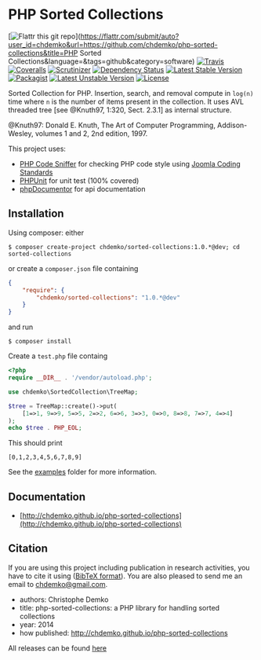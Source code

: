 PHP Sorted Collections
======================
[![Flattr this git repo](http://api.flattr.com/button/flattr-badge-large.png)](https://flattr.com/submit/auto?user_id=chdemko&url=https://github.com/chdemko/php-sorted-collections&title=PHP Sorted Collections&language=&tags=github&category=software)
[![Travis](https://img.shields.io/travis/chdemko/php-sorted-collections.svg)](http://travis-ci.org/chdemko/php-sorted-collections)
[![Coveralls](https://img.shields.io/coveralls/chdemko/php-sorted-collections.svg)](https://coveralls.io/r/chdemko/php-sorted-collections?branch=master)
[![Scrutinizer](https://img.shields.io/scrutinizer/g/chdemko/php-sorted-collections.svg)](https://scrutinizer-ci.com/g/chdemko/php-sorted-collections/?branch=master)
[![Dependency Status](https://www.versioneye.com/package/php--chdemko--sorted-collections/badge.svg)](https://www.versioneye.com/package/php--chdemko--sorted-collections)
[![Latest Stable Version](https://img.shields.io/packagist/v/chdemko/sorted-collections.svg)](https://packagist.org/packages/chdemko/sorted-collections)
[![Packagist](https://img.shields.io/packagist/dt/chdemko/sorted-collections.svg)](https://packagist.org/packages/chdemko/sorted-collections)
[![Latest Unstable Version](https://poser.pugx.org/chdemko/sorted-collections/v/unstable.svg)](https://packagist.org/packages/chdemko/sorted-collections)
[![License](https://poser.pugx.org/chdemko/sorted-collections/license.svg)](https://packagist.org/packages/chdemko/sorted-collections)

Sorted Collection for PHP. Insertion, search, and removal compute in `log(n)` time where `n` is the number of items present in the collection. It uses AVL threaded tree [see @Knuth97, 1:320, Sect. 2.3.1] as internal structure.

@Knuth97: Donald E. Knuth, The Art of Computer Programming, Addison-Wesley, volumes 1 and 2, 2nd edition, 1997.

This project uses:

* [PHP Code Sniffer](http://pear.php.net/package/PHP_CodeSniffer) for checking PHP code style using [Joomla Coding Standards](https://github.com/joomla/coding-standards)
* [PHPUnit](http://phpunit.de/) for unit test (100% covered)
* [phpDocumentor](http://http://www.phpdoc.org/) for api documentation

Installation
------------

Using composer: either

~~~
$ composer create-project chdemko/sorted-collections:1.0.*@dev; cd sorted-collections
~~~

or create a `composer.json` file containing

~~~json
{
    "require": {
        "chdemko/sorted-collections": "1.0.*@dev"
    }
}
~~~
and run
~~~
$ composer install
~~~

Create a `test.php` file containg
~~~php
<?php
require __DIR__ . '/vendor/autoload.php';

use chdemko\SortedCollection\TreeMap;

$tree = TreeMap::create()->put(
    [1=>1, 9=>9, 5=>5, 2=>2, 6=>6, 3=>3, 0=>0, 8=>8, 7=>7, 4=>4]
);
echo $tree . PHP_EOL;
~~~
This should print
~~~
[0,1,2,3,4,5,6,7,8,9]
~~~
See the [examples](https://github.com/chdemko/php-sorted-collections/tree/master/examples) folder for more information.

Documentation
-------------

* [http://chdemko.github.io/php-sorted-collections](http://chdemko.github.io/php-sorted-collections)

Citation
--------

If you are using this project including publication in research activities, you have to cite it using ([BibTeX format](https://raw.github.com/chdemko/php-sorted-collections/master/cite.bib)). You are also pleased to send me an email to chdemko@gmail.com.
* authors: Christophe Demko
* title: php-sorted-collections: a PHP library for handling sorted collections
* year: 2014
* how published: http://chdemko.github.io/php-sorted-collections

All releases can be found [here](https://github.com/chdemko/php-sorted-collections/releases)
